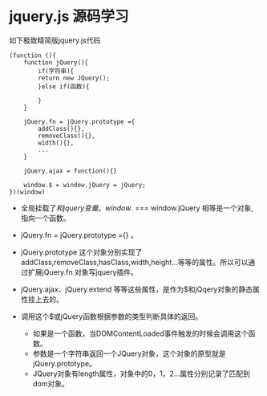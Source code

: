 # jquery.js 源码学习

如下极致精简版jquery.js代码
```
(function (){
    function jQuery(){
        if(字符串){
        return new JQuery();
        }else if(函数){

        }
    }
    
    jQuery.fn = jQuery.prototype ={
        addClass(){},
        removeClass(){},
        width(){},
        ...
    }
    
    jQuery.ajax = function(){}

    window.$ = window.jQuery = jQuery;
})(window)
```

* 全局挂载了$和jquery变量。window.$ === window.jQuery 相等是一个对象, 指向一个函数。
* jQuery.fn = jQuery.prototype ={} 。
* jQuery.prototype 这个对象分别实现了addClass,removeClass,hasClass,width,height...等等的属性。所以可以通过扩展jQuery.fn 对象写jquery插件。
* jQuery.ajax、jQuery.extend 等等这些属性，是作为$和jQqery对象的静态属性挂上去的。

* 调用这个$或jQuery函数根据参数的类型判断具体的返回。
    * 如果是一个函数，当DOMContentLoaded事件触发的时候会调用这个函数。
    * 参数是一个字符串返回一个JQuery对象，这个对象的原型就是jQuery.prototype。
    * JQuery对象有length属性，对象中的0，1，2...属性分别记录了匹配到dom对象。
